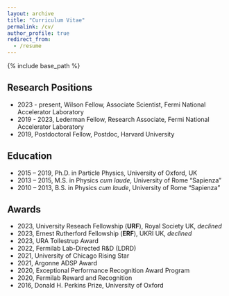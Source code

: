 ```yaml
---
layout: archive
title: "Curriculum Vitae"
permalink: /cv/
author_profile: true
redirect_from:
  - /resume
---
```


{% include base_path %}


Research Positions
------

* 2023 - present, Wilson Fellow, Associate Scientist, Fermi National Accelerator Laboratory
* 2019 - 2023, Lederman Fellow, Research Associate, Fermi National Accelerator Laboratory
* 2019, Postdoctoral Fellow, Postdoc, Harvard University

Education
------
* 2015 – 2019, Ph.D. in Particle Physics, University of Oxford, UK
* 2013 – 2015, M.S. in Physics _cum laude_, University of Rome “Sapienza”
* 2010 – 2013, B.S. in Physics _cum laude_, University of Rome “Sapienza”


Awards
------
* 2023, University Reseach Fellowship (__URF__), Royal Society UK, _declined_
* 2023, Ernest Rutherford Fellowship (__ERF__), UKRI UK, _declined_
* 2023, URA Tollestrup Award
* 2022, Fermilab Lab-Directed R&D (LDRD)
* 2021, University of Chicago Rising Star
* 2021, Argonne ADSP Award
* 2020, Exceptional Performance Recognition Award Program
* 2020, Fermilab Reward and Recognition
* 2016, Donald H. Perkins Prize, University of Oxford




<!-- Work experience
======
* Spring 2024: Academic Pages Collaborator
  * Github University
  * Duties includes: Updates and improvements to template
  * Supervisor: The Users

* Fall 2015: Research Assistant
  * Github University
  * Duties included: Merging pull requests
  * Supervisor: Professor Hub

* Summer 2015: Research Assistant
  * Github University
  * Duties included: Tagging issues
  * Supervisor: Professor Git
  
Skills
======
* Skill 1
* Skill 2
  * Sub-skill 2.1
  * Sub-skill 2.2
  * Sub-skill 2.3
* Skill 3


  
Service and leadership
======
* Currently signed in to 43 different slack teams -->
